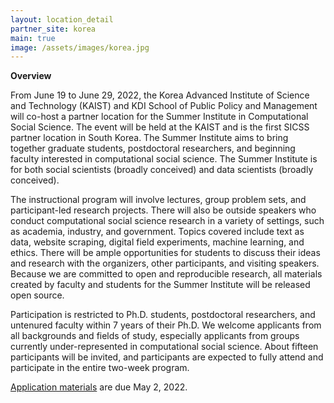 ```yaml
---
layout: location_detail
partner_site: korea
main: true
image: /assets/images/korea.jpg
---
```


**Overview**

From June 19 to June 29, 2022, the Korea Advanced Institute of Science and Technology (KAIST) and KDI School of Public Policy and Management will co-host a partner location for the Summer Institute in Computational Social Science. The event will be held at the KAIST and is the first SICSS partner location in South Korea. The Summer Institute aims to bring together graduate students, postdoctoral researchers, and beginning faculty interested in computational social science. The Summer Institute is for both social scientists (broadly conceived) and data scientists (broadly conceived).

The instructional program will involve lectures, group problem sets, and participant-led research projects. There will also be outside speakers who conduct computational social science research in a variety of settings, such as academia, industry, and government. Topics covered include text as data, website scraping, digital field experiments, machine learning, and ethics. There will be ample opportunities for students to discuss their ideas and research with the organizers, other participants, and visiting speakers. Because we are committed to open and reproducible research, all materials created by faculty and students for the Summer Institute will be released open source.

Participation is restricted to Ph.D. students, postdoctoral researchers, and untenured faculty within 7 years of their Ph.D. We welcome applicants from all backgrounds and fields of study, especially applicants from groups currently under-represented in computational social science. About fifteen participants will be invited, and participants are expected to fully attend and participate in the entire two-week program.

[Application materials](https://compsocialscience.github.io/summer-institute/2022/korea/apply) are due May 2, 2022.
